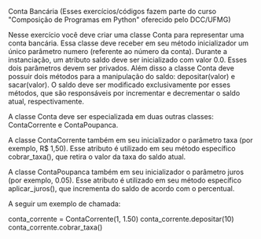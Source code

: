 Conta Bancária
(Esses exercícios/códigos fazem parte do curso "Composição de Programas em Python" oferecido pelo DCC/UFMG)

Nesse exercício você deve criar uma classe Conta para representar uma conta bancária. Essa classe deve receber em seu método inicializador um único parâmetro numero (referente ao número da conta). Durante a instanciação, um atributo saldo deve ser inicializado com valor 0.0. Esses dois parâmetros devem ser privados. Além disso a classe Conta deve possuir dois métodos para a manipulação do saldo: depositar(valor) e sacar(valor). O saldo deve ser modificado exclusivamente por esses métodos, que são responsáveis por incrementar e decrementar o saldo atual, respectivamente.

A classe Conta deve ser especializada em duas outras classes: ContaCorrente e ContaPoupanca.

A classe ContaCorrente também em seu inicializador o parâmetro taxa (por exemplo, R$ 1,50). Esse atributo é utilizado em seu método específico cobrar_taxa(), que retira o valor da taxa do saldo atual.

A classe ContaPoupanca também em seu inicializador o parâmetro juros (por exemplo, 0.05). Esse atributo é utilizado em seu método específico aplicar_juros(), que incrementa do saldo de acordo com o percentual.

A seguir um exemplo de chamada:

conta_corrente = ContaCorrente(1, 1.50) conta_corrente.depositar(10) conta_corrente.cobrar_taxa()
